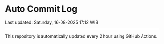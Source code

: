 # Auto Commit Log

Last updated: Saturday, 16-08-2025 17:12 WIB

---

This repository is automatically updated every 2 hour using GitHub Actions.
